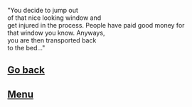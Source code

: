 "You decide to jump out  
of that nice looking window and  
get injured in the process. People 
have paid good money for  
that window you know. Anyways,  
you are then transported back  
to the bed..."

[Go back](beginning.md)
---
[Menu](../cyoa-project)
---